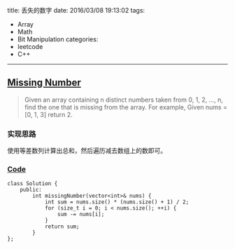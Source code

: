 title: 丢失的数字
date: 2016/03/08 19:13:02
tags:
- Array
- Math
- Bit Manipulation
categories:
- leetcode
- C++

---
## [Missing Number](https://leetcode.com/problems/missing-number/)
> Given an array containing n distinct numbers taken from 0, 1, 2, ..., n, find the one that is missing from the array.
> For example,
> Given nums = [0, 1, 3] return 2.

### 实现思路
使用等差数列计算出总和，然后遍历减去数组上的数即可。

### [Code](https://github.com/Finalcheat/leetcode/blob/master/src/Missing-Number.cpp)
```
class Solution {
    public:
        int missingNumber(vector<int>& nums) {
            int sum = nums.size() * (nums.size() + 1) / 2;
            for (size_t i = 0; i < nums.size(); ++i) {
                sum -= nums[i];
            }
            return sum;
        }
};
```
